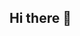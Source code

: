 ## Hi there 👋

<!--


Here are some ideas to get you started:

- 🔭 I’m currently working on ...
- 🌱 I’m currently learning Pascal
- 👯 I’m looking to collaborate on ...
- 🤔 I’m looking for help with ...
- 💬 Ask me about anything
- 📫 How to reach me: linkedin
